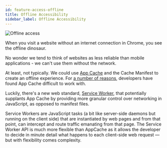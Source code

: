 ```yaml
---
id: feature-access-offline
title: Offline Accessibility
sidebar_label: Offline Accessibility
---
```


![Offline access](/img/features/offline.png)

When you visit a website without an internet connection in Chrome, you see the offline dinosaur.

No wonder we tend to think of websites as less reliable than mobile applications - we can't use them without the network.

At least, not typically. We could use [App Cache](http://diveintohtml5.info/offline.html) and the Cache Manifest to create an offline experience. For [a number of reasons](http://alistapart.com/article/application-cache-is-a-douchebag), developers have found App Cache difficult to work with.

Luckily, there's a new web standard, [Service Worker](https://developer.mozilla.org/en-US/docs/Web/API/Service_Worker_API), 
that potentially supplants App Cache by providing more granular control over networking in JavaScript, as opposed to manifest files.

Service Workers are JavaScript tasks (a bit like server-side daemons but running on the client side) that are instantiated by web pages and from that point, can intercept and route traffic emanating from that page. 
The Service Worker API is much more flexible than AppCache as it allows the developer to decide in minute detail what happens to each client-side web request — but with flexibility comes complexity.

<script async src="//pagead2.googlesyndication.com/pagead/js/adsbygoogle.js"></script>
<ins class="adsbygoogle"
     style="display:block"
     data-ad-client="ca-pub-7586505628408924"
     data-ad-slot="5652642939"
     data-ad-format="auto"></ins>
<script>
(adsbygoogle = window.adsbygoogle || []).push({});
</script>  

<script src="https://codefund.io/scripts/fefc6de5-a0ce-46e8-a15d-f43733b5b454/embed.js"></script>
<div id="codefund_ad"></div>
